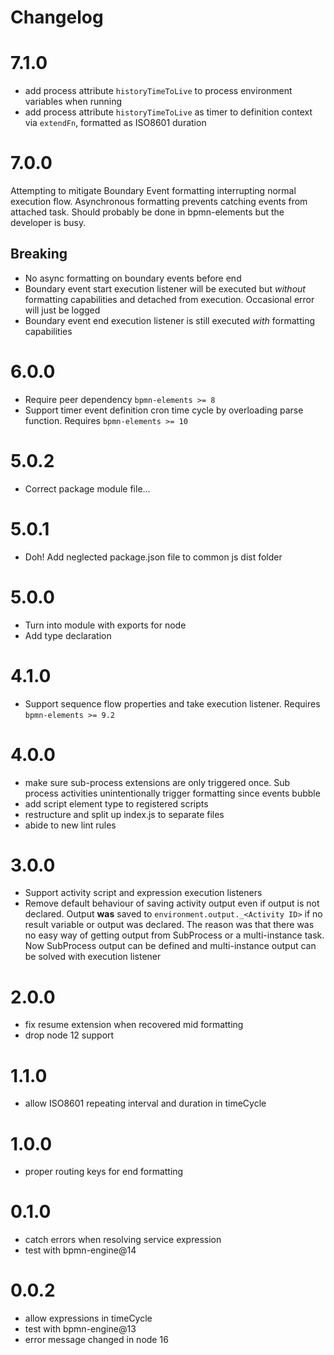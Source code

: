 Changelog
=========

# 7.1.0

- add process attribute `historyTimeToLive` to process environment variables when running
- add process attribute `historyTimeToLive` as timer to definition context via `extendFn`, formatted as ISO8601 duration

# 7.0.0

Attempting to mitigate Boundary Event formatting interrupting normal execution flow. Asynchronous formatting prevents catching events from attached task. Should probably be done in bpmn-elements but the developer is busy.

## Breaking

- No async formatting on boundary events before end
- Boundary event start execution listener will be executed but _without_ formatting capabilities and detached from execution. Occasional error will just be logged
- Boundary event end execution listener is still executed _with_ formatting capabilities

# 6.0.0

- Require peer dependency `bpmn-elements >= 8`
- Support timer event definition cron time cycle by overloading parse function. Requires `bpmn-elements >= 10`

# 5.0.2

- Correct package module file...

# 5.0.1

- Doh! Add neglected package.json file to common js dist folder

# 5.0.0

- Turn into module with exports for node
- Add type declaration

# 4.1.0

- Support sequence flow properties and take execution listener. Requires `bpmn-elements >= 9.2`

# 4.0.0

- make sure sub-process extensions are only triggered once. Sub process activities unintentionally trigger formatting since events bubble
- add script element type to registered scripts
- restructure and split up index.js to separate files
- abide to new lint rules

# 3.0.0

- Support activity script and expression execution listeners
- Remove default behaviour of saving activity output even if output is not declared. Output **was** saved to `environment.output._<Activity ID>` if no result variable or output was declared. The reason was that there was no easy way of getting output from SubProcess or a multi-instance task. Now SubProcess output can be defined and multi-instance output can be solved with execution listener

# 2.0.0

- fix resume extension when recovered mid formatting
- drop node 12 support

# 1.1.0

- allow ISO8601 repeating interval and duration in timeCycle

# 1.0.0

- proper routing keys for end formatting

# 0.1.0

- catch errors when resolving service expression
- test with bpmn-engine@14

# 0.0.2

- allow expressions in timeCycle
- test with bpmn-engine@13
- error message changed in node 16
